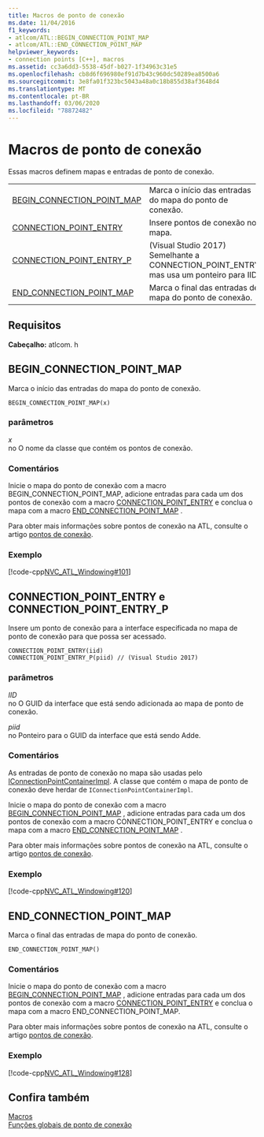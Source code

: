 ```yaml
---
title: Macros de ponto de conexão
ms.date: 11/04/2016
f1_keywords:
- atlcom/ATL::BEGIN_CONNECTION_POINT_MAP
- atlcom/ATL::END_CONNECTION_POINT_MAP
helpviewer_keywords:
- connection points [C++], macros
ms.assetid: cc3a6dd3-5538-45df-b027-1f34963c31e5
ms.openlocfilehash: cb8d6f696980ef91d7b43c960dc50289ea8500a6
ms.sourcegitcommit: 3e8fa01f323bc5043a48a0c18b855d38af3648d4
ms.translationtype: MT
ms.contentlocale: pt-BR
ms.lasthandoff: 03/06/2020
ms.locfileid: "78872482"
---
```

# <a name="connection-point-macros"></a>Macros de ponto de conexão

Essas macros definem mapas e entradas de ponto de conexão.

|||
|-|-|
|[BEGIN_CONNECTION_POINT_MAP](#begin_connection_point_map)|Marca o início das entradas do mapa do ponto de conexão.|
|[CONNECTION_POINT_ENTRY](#connection_point_entry)|Insere pontos de conexão no mapa.|
|[CONNECTION_POINT_ENTRY_P](#connection_point_entry)| (Visual Studio 2017) Semelhante a CONNECTION_POINT_ENTRY, mas usa um ponteiro para IID.|
|[END_CONNECTION_POINT_MAP](#end_connection_point_map)|Marca o final das entradas de mapa do ponto de conexão.|

## <a name="requirements"></a>Requisitos

**Cabeçalho:** atlcom. h

##  <a name="begin_connection_point_map"></a>BEGIN_CONNECTION_POINT_MAP

Marca o início das entradas do mapa do ponto de conexão.

```
BEGIN_CONNECTION_POINT_MAP(x)
```

### <a name="parameters"></a>parâmetros

*x*<br/>
no O nome da classe que contém os pontos de conexão.

### <a name="remarks"></a>Comentários

Inicie o mapa do ponto de conexão com a macro BEGIN_CONNECTION_POINT_MAP, adicione entradas para cada um dos pontos de conexão com a macro [CONNECTION_POINT_ENTRY](#connection_point_entry) e conclua o mapa com a macro [END_CONNECTION_POINT_MAP](#end_connection_point_map) .

Para obter mais informações sobre pontos de conexão na ATL, consulte o artigo [pontos de conexão](../../atl/atl-connection-points.md).

### <a name="example"></a>Exemplo

[!code-cpp[NVC_ATL_Windowing#101](../../atl/codesnippet/cpp/connection-point-macros_1.h)]

##  <a name="connection_point_entry"></a>CONNECTION_POINT_ENTRY e CONNECTION_POINT_ENTRY_P

Insere um ponto de conexão para a interface especificada no mapa de ponto de conexão para que possa ser acessado.

```
CONNECTION_POINT_ENTRY(iid)
CONNECTION_POINT_ENTRY_P(piid) // (Visual Studio 2017)
```

### <a name="parameters"></a>parâmetros

*IID*<br/>
no O GUID da interface que está sendo adicionada ao mapa de ponto de conexão.

*piid*<br/>
no Ponteiro para o GUID da interface que está sendo Adde.

### <a name="remarks"></a>Comentários

As entradas de ponto de conexão no mapa são usadas pelo [IConnectionPointContainerImpl](../../atl/reference/iconnectionpointcontainerimpl-class.md). A classe que contém o mapa de ponto de conexão deve herdar de `IConnectionPointContainerImpl`.

Inicie o mapa do ponto de conexão com a macro [BEGIN_CONNECTION_POINT_MAP](#begin_connection_point_map) , adicione entradas para cada um dos pontos de conexão com a macro CONNECTION_POINT_ENTRY e conclua o mapa com a macro [END_CONNECTION_POINT_MAP](#end_connection_point_map) .

Para obter mais informações sobre pontos de conexão na ATL, consulte o artigo [pontos de conexão](../../atl/atl-connection-points.md).

### <a name="example"></a>Exemplo

[!code-cpp[NVC_ATL_Windowing#120](../../atl/codesnippet/cpp/connection-point-macros_2.h)]

##  <a name="end_connection_point_map"></a>END_CONNECTION_POINT_MAP

Marca o final das entradas de mapa do ponto de conexão.

```
END_CONNECTION_POINT_MAP()
```

### <a name="remarks"></a>Comentários

Inicie o mapa do ponto de conexão com a macro [BEGIN_CONNECTION_POINT_MAP](#begin_connection_point_map) , adicione entradas para cada um dos pontos de conexão com a macro [CONNECTION_POINT_ENTRY](#connection_point_entry) e conclua o mapa com a macro END_CONNECTION_POINT_MAP.

Para obter mais informações sobre pontos de conexão na ATL, consulte o artigo [pontos de conexão](../../atl/atl-connection-points.md).

### <a name="example"></a>Exemplo

[!code-cpp[NVC_ATL_Windowing#128](../../atl/codesnippet/cpp/connection-point-macros_3.h)]

## <a name="see-also"></a>Confira também

[Macros](../../atl/reference/atl-macros.md)<br/>
[Funções globais de ponto de conexão](../../atl/reference/connection-point-global-functions.md)
